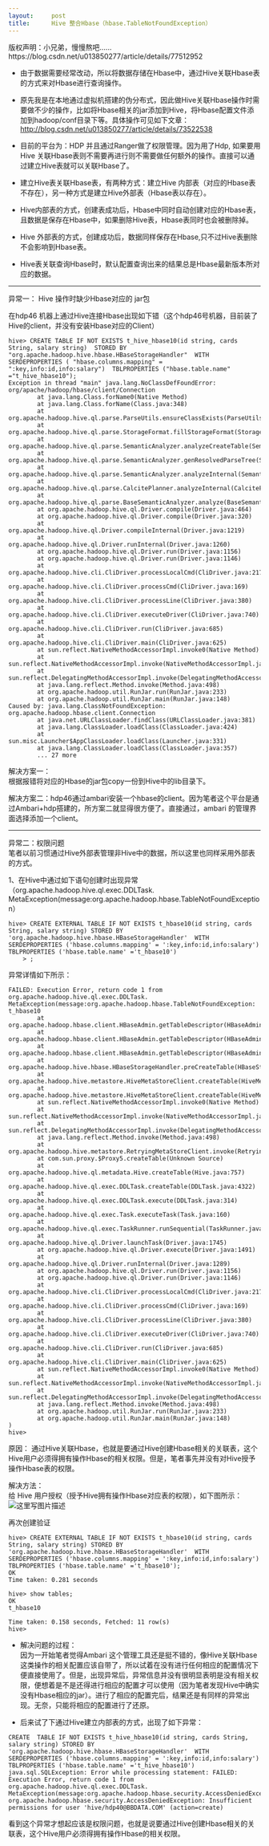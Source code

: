 ```yaml
---
layout:     post
title:      Hive 整合Hbase（hbase.TableNotFoundException）
---
```

<div id="article_content" class="article_content clearfix csdn-tracking-statistics" data-pid="blog" data-mod="popu_307" data-dsm="post">
								<div class="article-copyright">
					版权声明：小兄弟，慢慢熬吧......					https://blog.csdn.net/u013850277/article/details/77512952				</div>
								            <div id="content_views" class="markdown_views prism-atom-one-dark">
							<!-- flowchart 箭头图标 勿删 -->
							<svg xmlns="http://www.w3.org/2000/svg" style="display: none;"><path stroke-linecap="round" d="M5,0 0,2.5 5,5z" id="raphael-marker-block" style="-webkit-tap-highlight-color: rgba(0, 0, 0, 0);"></path></svg>
							<ul>
<li><p>由于数据需要经常改动，所以将数据存储在Hbase中，通过Hive关联Hbase表的方式来对Hbase进行查询操作。 </p></li>
<li><p>原先我是在本地通过虚拟机搭建的伪分布式，因此做Hive关联Hbase操作时需要做不少的操作，比如将Hbase相关的jar添加到Hive，将Hbase配置文件添加到hadoop/conf目录下等。具体操作可见如下文章： <br>
<a href="http://blog.csdn.net/u013850277/article/details/73522538" rel="nofollow">http://blog.csdn.net/u013850277/article/details/73522538</a></p></li>
<li><p>目前的平台为：HDP 并且通过Ranger做了权限管理。因为用了Hdp, 如果要用Hive 关联Hbase表则不需要再进行则不需要做任何额外的操作。直接可以通过建立Hive表就可以关联Hbase了。</p></li>
<li><p>建立Hive表关联Hbase表，有两种方式：建立Hive 内部表（对应的Hbase表不存在），另一种方式是建立Hive外部表（Hbase表以存在）。</p></li>
<li><p>Hive内部表的方式，创建表成功后，Hbase中同时自动创建对应的Hbase表，且数据是保存在Hbase中，如果删除Hive表，Hbase表同时也会被删除掉。</p></li>
<li><p>Hive 外部表的方式，创建成功后，数据同样保存在Hbase,只不过Hive表删除不会影响到Hbase表。</p></li>
<li><p>Hive表关联查询Hbase时，默认配置查询出来的结果总是Hbase最新版本所对应的数据。</p></li>
</ul>

<hr>

<p>异常一： Hive 操作时缺少Hbase对应的 jar包</p>

<p>在hdp46 机器上通过Hive连接Hbase出现如下错（这个hdp46号机器，目前装了 Hive的client，并没有安装Hbase对应的Client）</p>

<pre class="prettyprint"><code class=" hljs avrasm">hive&gt; CREATE TABLE IF NOT EXISTS t_hive_hbase10(id string, cards String, salary string)  STORED BY <span class="hljs-string">"org.apache.hadoop.hive.hbase.HBaseStorageHandler"</span>  WITH SERDEPROPERTIES ( <span class="hljs-string">"hbase.columns.mapping"</span> = <span class="hljs-string">":key,info:id,info:salary"</span>)  TBLPROPERTIES (<span class="hljs-string">"hbase.table.name"</span> =<span class="hljs-string">"t_hive_hbase10"</span>)<span class="hljs-comment">;</span>
Exception <span class="hljs-keyword">in</span> thread <span class="hljs-string">"main"</span> java<span class="hljs-preprocessor">.lang</span><span class="hljs-preprocessor">.NoClassDefFoundError</span>: org/apache/hadoop/hbase/client/Connection
        at java<span class="hljs-preprocessor">.lang</span><span class="hljs-preprocessor">.Class</span><span class="hljs-preprocessor">.forName</span>0(Native Method)
        at java<span class="hljs-preprocessor">.lang</span><span class="hljs-preprocessor">.Class</span><span class="hljs-preprocessor">.forName</span>(Class<span class="hljs-preprocessor">.java</span>:<span class="hljs-number">348</span>)
        at org<span class="hljs-preprocessor">.apache</span><span class="hljs-preprocessor">.hadoop</span><span class="hljs-preprocessor">.hive</span><span class="hljs-preprocessor">.ql</span><span class="hljs-preprocessor">.parse</span><span class="hljs-preprocessor">.ParseUtils</span><span class="hljs-preprocessor">.ensureClassExists</span>(ParseUtils<span class="hljs-preprocessor">.java</span>:<span class="hljs-number">230</span>)
        at org<span class="hljs-preprocessor">.apache</span><span class="hljs-preprocessor">.hadoop</span><span class="hljs-preprocessor">.hive</span><span class="hljs-preprocessor">.ql</span><span class="hljs-preprocessor">.parse</span><span class="hljs-preprocessor">.StorageFormat</span><span class="hljs-preprocessor">.fillStorageFormat</span>(StorageFormat<span class="hljs-preprocessor">.java</span>:<span class="hljs-number">64</span>)
        at org<span class="hljs-preprocessor">.apache</span><span class="hljs-preprocessor">.hadoop</span><span class="hljs-preprocessor">.hive</span><span class="hljs-preprocessor">.ql</span><span class="hljs-preprocessor">.parse</span><span class="hljs-preprocessor">.SemanticAnalyzer</span><span class="hljs-preprocessor">.analyzeCreateTable</span>(SemanticAnalyzer<span class="hljs-preprocessor">.java</span>:<span class="hljs-number">11114</span>)
        at org<span class="hljs-preprocessor">.apache</span><span class="hljs-preprocessor">.hadoop</span><span class="hljs-preprocessor">.hive</span><span class="hljs-preprocessor">.ql</span><span class="hljs-preprocessor">.parse</span><span class="hljs-preprocessor">.SemanticAnalyzer</span><span class="hljs-preprocessor">.genResolvedParseTree</span>(SemanticAnalyzer<span class="hljs-preprocessor">.java</span>:<span class="hljs-number">10316</span>)
        at org<span class="hljs-preprocessor">.apache</span><span class="hljs-preprocessor">.hadoop</span><span class="hljs-preprocessor">.hive</span><span class="hljs-preprocessor">.ql</span><span class="hljs-preprocessor">.parse</span><span class="hljs-preprocessor">.SemanticAnalyzer</span><span class="hljs-preprocessor">.analyzeInternal</span>(SemanticAnalyzer<span class="hljs-preprocessor">.java</span>:<span class="hljs-number">10401</span>)
        at org<span class="hljs-preprocessor">.apache</span><span class="hljs-preprocessor">.hadoop</span><span class="hljs-preprocessor">.hive</span><span class="hljs-preprocessor">.ql</span><span class="hljs-preprocessor">.parse</span><span class="hljs-preprocessor">.CalcitePlanner</span><span class="hljs-preprocessor">.analyzeInternal</span>(CalcitePlanner<span class="hljs-preprocessor">.java</span>:<span class="hljs-number">216</span>)
        at org<span class="hljs-preprocessor">.apache</span><span class="hljs-preprocessor">.hadoop</span><span class="hljs-preprocessor">.hive</span><span class="hljs-preprocessor">.ql</span><span class="hljs-preprocessor">.parse</span><span class="hljs-preprocessor">.BaseSemanticAnalyzer</span><span class="hljs-preprocessor">.analyze</span>(BaseSemanticAnalyzer<span class="hljs-preprocessor">.java</span>:<span class="hljs-number">230</span>)
        at org<span class="hljs-preprocessor">.apache</span><span class="hljs-preprocessor">.hadoop</span><span class="hljs-preprocessor">.hive</span><span class="hljs-preprocessor">.ql</span><span class="hljs-preprocessor">.Driver</span><span class="hljs-preprocessor">.compile</span>(Driver<span class="hljs-preprocessor">.java</span>:<span class="hljs-number">464</span>)
        at org<span class="hljs-preprocessor">.apache</span><span class="hljs-preprocessor">.hadoop</span><span class="hljs-preprocessor">.hive</span><span class="hljs-preprocessor">.ql</span><span class="hljs-preprocessor">.Driver</span><span class="hljs-preprocessor">.compile</span>(Driver<span class="hljs-preprocessor">.java</span>:<span class="hljs-number">320</span>)
        at org<span class="hljs-preprocessor">.apache</span><span class="hljs-preprocessor">.hadoop</span><span class="hljs-preprocessor">.hive</span><span class="hljs-preprocessor">.ql</span><span class="hljs-preprocessor">.Driver</span><span class="hljs-preprocessor">.compileInternal</span>(Driver<span class="hljs-preprocessor">.java</span>:<span class="hljs-number">1219</span>)
        at org<span class="hljs-preprocessor">.apache</span><span class="hljs-preprocessor">.hadoop</span><span class="hljs-preprocessor">.hive</span><span class="hljs-preprocessor">.ql</span><span class="hljs-preprocessor">.Driver</span><span class="hljs-preprocessor">.runInternal</span>(Driver<span class="hljs-preprocessor">.java</span>:<span class="hljs-number">1260</span>)
        at org<span class="hljs-preprocessor">.apache</span><span class="hljs-preprocessor">.hadoop</span><span class="hljs-preprocessor">.hive</span><span class="hljs-preprocessor">.ql</span><span class="hljs-preprocessor">.Driver</span><span class="hljs-preprocessor">.run</span>(Driver<span class="hljs-preprocessor">.java</span>:<span class="hljs-number">1156</span>)
        at org<span class="hljs-preprocessor">.apache</span><span class="hljs-preprocessor">.hadoop</span><span class="hljs-preprocessor">.hive</span><span class="hljs-preprocessor">.ql</span><span class="hljs-preprocessor">.Driver</span><span class="hljs-preprocessor">.run</span>(Driver<span class="hljs-preprocessor">.java</span>:<span class="hljs-number">1146</span>)
        at org<span class="hljs-preprocessor">.apache</span><span class="hljs-preprocessor">.hadoop</span><span class="hljs-preprocessor">.hive</span><span class="hljs-preprocessor">.cli</span><span class="hljs-preprocessor">.CliDriver</span><span class="hljs-preprocessor">.processLocalCmd</span>(CliDriver<span class="hljs-preprocessor">.java</span>:<span class="hljs-number">217</span>)
        at org<span class="hljs-preprocessor">.apache</span><span class="hljs-preprocessor">.hadoop</span><span class="hljs-preprocessor">.hive</span><span class="hljs-preprocessor">.cli</span><span class="hljs-preprocessor">.CliDriver</span><span class="hljs-preprocessor">.processCmd</span>(CliDriver<span class="hljs-preprocessor">.java</span>:<span class="hljs-number">169</span>)
        at org<span class="hljs-preprocessor">.apache</span><span class="hljs-preprocessor">.hadoop</span><span class="hljs-preprocessor">.hive</span><span class="hljs-preprocessor">.cli</span><span class="hljs-preprocessor">.CliDriver</span><span class="hljs-preprocessor">.processLine</span>(CliDriver<span class="hljs-preprocessor">.java</span>:<span class="hljs-number">380</span>)
        at org<span class="hljs-preprocessor">.apache</span><span class="hljs-preprocessor">.hadoop</span><span class="hljs-preprocessor">.hive</span><span class="hljs-preprocessor">.cli</span><span class="hljs-preprocessor">.CliDriver</span><span class="hljs-preprocessor">.executeDriver</span>(CliDriver<span class="hljs-preprocessor">.java</span>:<span class="hljs-number">740</span>)
        at org<span class="hljs-preprocessor">.apache</span><span class="hljs-preprocessor">.hadoop</span><span class="hljs-preprocessor">.hive</span><span class="hljs-preprocessor">.cli</span><span class="hljs-preprocessor">.CliDriver</span><span class="hljs-preprocessor">.run</span>(CliDriver<span class="hljs-preprocessor">.java</span>:<span class="hljs-number">685</span>)
        at org<span class="hljs-preprocessor">.apache</span><span class="hljs-preprocessor">.hadoop</span><span class="hljs-preprocessor">.hive</span><span class="hljs-preprocessor">.cli</span><span class="hljs-preprocessor">.CliDriver</span><span class="hljs-preprocessor">.main</span>(CliDriver<span class="hljs-preprocessor">.java</span>:<span class="hljs-number">625</span>)
        at sun<span class="hljs-preprocessor">.reflect</span><span class="hljs-preprocessor">.NativeMethodAccessorImpl</span><span class="hljs-preprocessor">.invoke</span>0(Native Method)
        at sun<span class="hljs-preprocessor">.reflect</span><span class="hljs-preprocessor">.NativeMethodAccessorImpl</span><span class="hljs-preprocessor">.invoke</span>(NativeMethodAccessorImpl<span class="hljs-preprocessor">.java</span>:<span class="hljs-number">62</span>)
        at sun<span class="hljs-preprocessor">.reflect</span><span class="hljs-preprocessor">.DelegatingMethodAccessorImpl</span><span class="hljs-preprocessor">.invoke</span>(DelegatingMethodAccessorImpl<span class="hljs-preprocessor">.java</span>:<span class="hljs-number">43</span>)
        at java<span class="hljs-preprocessor">.lang</span><span class="hljs-preprocessor">.reflect</span><span class="hljs-preprocessor">.Method</span><span class="hljs-preprocessor">.invoke</span>(Method<span class="hljs-preprocessor">.java</span>:<span class="hljs-number">498</span>)
        at org<span class="hljs-preprocessor">.apache</span><span class="hljs-preprocessor">.hadoop</span><span class="hljs-preprocessor">.util</span><span class="hljs-preprocessor">.RunJar</span><span class="hljs-preprocessor">.run</span>(RunJar<span class="hljs-preprocessor">.java</span>:<span class="hljs-number">233</span>)
        at org<span class="hljs-preprocessor">.apache</span><span class="hljs-preprocessor">.hadoop</span><span class="hljs-preprocessor">.util</span><span class="hljs-preprocessor">.RunJar</span><span class="hljs-preprocessor">.main</span>(RunJar<span class="hljs-preprocessor">.java</span>:<span class="hljs-number">148</span>)
Caused by: java<span class="hljs-preprocessor">.lang</span><span class="hljs-preprocessor">.ClassNotFoundException</span>: org<span class="hljs-preprocessor">.apache</span><span class="hljs-preprocessor">.hadoop</span><span class="hljs-preprocessor">.hbase</span><span class="hljs-preprocessor">.client</span><span class="hljs-preprocessor">.Connection</span>
        at java<span class="hljs-preprocessor">.net</span><span class="hljs-preprocessor">.URLClassLoader</span><span class="hljs-preprocessor">.findClass</span>(URLClassLoader<span class="hljs-preprocessor">.java</span>:<span class="hljs-number">381</span>)
        at java<span class="hljs-preprocessor">.lang</span><span class="hljs-preprocessor">.ClassLoader</span><span class="hljs-preprocessor">.loadClass</span>(ClassLoader<span class="hljs-preprocessor">.java</span>:<span class="hljs-number">424</span>)
        at sun<span class="hljs-preprocessor">.misc</span><span class="hljs-preprocessor">.Launcher</span>$AppClassLoader<span class="hljs-preprocessor">.loadClass</span>(Launcher<span class="hljs-preprocessor">.java</span>:<span class="hljs-number">331</span>)
        at java<span class="hljs-preprocessor">.lang</span><span class="hljs-preprocessor">.ClassLoader</span><span class="hljs-preprocessor">.loadClass</span>(ClassLoader<span class="hljs-preprocessor">.java</span>:<span class="hljs-number">357</span>)
        ... <span class="hljs-number">27</span> more </code></pre>

<p>解决方案一： <br>
    根据报错将对应的Hbase的jar包copy一份到Hive中的lib目录下。</p>

<p>解决方案二：hdp46通过ambari安装一个hbase的client。因为笔者这个平台是通过Ambari+hdp搭建的，所方案二就显得很方便了。直接通过，ambari 的管理界面选择添加一个client。</p>

<hr>

<p>异常二：权限问题 <br>
笔者以前习惯通过Hive外部表管理非Hive中的数据，所以这里也同样采用外部表的方式。</p>

<p>1、在Hive中通过如下语句创建时出现异常（org.apache.hadoop.hive.ql.exec.DDLTask. MetaException(message:org.apache.hadoop.hbase.TableNotFoundException） </p>

<pre class="prettyprint"><code class=" hljs delphi">hive&gt; CREATE <span class="hljs-keyword">EXTERNAL</span> TABLE <span class="hljs-keyword">IF</span> <span class="hljs-keyword">NOT</span> EXISTS t_hbase10(id <span class="hljs-keyword">string</span>, cards <span class="hljs-keyword">String</span>, salary <span class="hljs-keyword">string</span>) <span class="hljs-keyword">STORED</span> BY <span class="hljs-string">'org.apache.hadoop.hive.hbase.HBaseStorageHandler'</span>  <span class="hljs-keyword">WITH</span> SERDEPROPERTIES (<span class="hljs-string">'hbase.columns.mapping'</span> = <span class="hljs-string">':key,info:id,info:salary'</span>)  TBLPROPERTIES (<span class="hljs-string">'hbase.table.name'</span> =<span class="hljs-string">'t_hbase10'</span>) 
    &gt; ;</code></pre>

<p>异常详情如下所示：</p>



<pre class="prettyprint"><code class=" hljs avrasm"><span class="hljs-label">FAILED:</span> Execution Error, return code <span class="hljs-number">1</span> from org<span class="hljs-preprocessor">.apache</span><span class="hljs-preprocessor">.hadoop</span><span class="hljs-preprocessor">.hive</span><span class="hljs-preprocessor">.ql</span><span class="hljs-preprocessor">.exec</span><span class="hljs-preprocessor">.DDLTask</span>. MetaException(message:org<span class="hljs-preprocessor">.apache</span><span class="hljs-preprocessor">.hadoop</span><span class="hljs-preprocessor">.hbase</span><span class="hljs-preprocessor">.TableNotFoundException</span>: t_hbase10
        at org<span class="hljs-preprocessor">.apache</span><span class="hljs-preprocessor">.hadoop</span><span class="hljs-preprocessor">.hbase</span><span class="hljs-preprocessor">.client</span><span class="hljs-preprocessor">.HBaseAdmin</span><span class="hljs-preprocessor">.getTableDescriptor</span>(HBaseAdmin<span class="hljs-preprocessor">.java</span>:<span class="hljs-number">572</span>)
        at org<span class="hljs-preprocessor">.apache</span><span class="hljs-preprocessor">.hadoop</span><span class="hljs-preprocessor">.hbase</span><span class="hljs-preprocessor">.client</span><span class="hljs-preprocessor">.HBaseAdmin</span><span class="hljs-preprocessor">.getTableDescriptor</span>(HBaseAdmin<span class="hljs-preprocessor">.java</span>:<span class="hljs-number">545</span>)
        at org<span class="hljs-preprocessor">.apache</span><span class="hljs-preprocessor">.hadoop</span><span class="hljs-preprocessor">.hbase</span><span class="hljs-preprocessor">.client</span><span class="hljs-preprocessor">.HBaseAdmin</span><span class="hljs-preprocessor">.getTableDescriptor</span>(HBaseAdmin<span class="hljs-preprocessor">.java</span>:<span class="hljs-number">577</span>)
        at org<span class="hljs-preprocessor">.apache</span><span class="hljs-preprocessor">.hadoop</span><span class="hljs-preprocessor">.hive</span><span class="hljs-preprocessor">.hbase</span><span class="hljs-preprocessor">.HBaseStorageHandler</span><span class="hljs-preprocessor">.preCreateTable</span>(HBaseStorageHandler<span class="hljs-preprocessor">.java</span>:<span class="hljs-number">245</span>)
        at org<span class="hljs-preprocessor">.apache</span><span class="hljs-preprocessor">.hadoop</span><span class="hljs-preprocessor">.hive</span><span class="hljs-preprocessor">.metastore</span><span class="hljs-preprocessor">.HiveMetaStoreClient</span><span class="hljs-preprocessor">.createTable</span>(HiveMetaStoreClient<span class="hljs-preprocessor">.java</span>:<span class="hljs-number">690</span>)
        at org<span class="hljs-preprocessor">.apache</span><span class="hljs-preprocessor">.hadoop</span><span class="hljs-preprocessor">.hive</span><span class="hljs-preprocessor">.metastore</span><span class="hljs-preprocessor">.HiveMetaStoreClient</span><span class="hljs-preprocessor">.createTable</span>(HiveMetaStoreClient<span class="hljs-preprocessor">.java</span>:<span class="hljs-number">683</span>)
        at sun<span class="hljs-preprocessor">.reflect</span><span class="hljs-preprocessor">.NativeMethodAccessorImpl</span><span class="hljs-preprocessor">.invoke</span>0(Native Method)
        at sun<span class="hljs-preprocessor">.reflect</span><span class="hljs-preprocessor">.NativeMethodAccessorImpl</span><span class="hljs-preprocessor">.invoke</span>(NativeMethodAccessorImpl<span class="hljs-preprocessor">.java</span>:<span class="hljs-number">62</span>)
        at sun<span class="hljs-preprocessor">.reflect</span><span class="hljs-preprocessor">.DelegatingMethodAccessorImpl</span><span class="hljs-preprocessor">.invoke</span>(DelegatingMethodAccessorImpl<span class="hljs-preprocessor">.java</span>:<span class="hljs-number">43</span>)
        at java<span class="hljs-preprocessor">.lang</span><span class="hljs-preprocessor">.reflect</span><span class="hljs-preprocessor">.Method</span><span class="hljs-preprocessor">.invoke</span>(Method<span class="hljs-preprocessor">.java</span>:<span class="hljs-number">498</span>)
        at org<span class="hljs-preprocessor">.apache</span><span class="hljs-preprocessor">.hadoop</span><span class="hljs-preprocessor">.hive</span><span class="hljs-preprocessor">.metastore</span><span class="hljs-preprocessor">.RetryingMetaStoreClient</span><span class="hljs-preprocessor">.invoke</span>(RetryingMetaStoreClient<span class="hljs-preprocessor">.java</span>:<span class="hljs-number">159</span>)
        at <span class="hljs-keyword">com</span><span class="hljs-preprocessor">.sun</span><span class="hljs-preprocessor">.proxy</span>.$Proxy5<span class="hljs-preprocessor">.createTable</span>(Unknown Source)
        at org<span class="hljs-preprocessor">.apache</span><span class="hljs-preprocessor">.hadoop</span><span class="hljs-preprocessor">.hive</span><span class="hljs-preprocessor">.ql</span><span class="hljs-preprocessor">.metadata</span><span class="hljs-preprocessor">.Hive</span><span class="hljs-preprocessor">.createTable</span>(Hive<span class="hljs-preprocessor">.java</span>:<span class="hljs-number">757</span>)
        at org<span class="hljs-preprocessor">.apache</span><span class="hljs-preprocessor">.hadoop</span><span class="hljs-preprocessor">.hive</span><span class="hljs-preprocessor">.ql</span><span class="hljs-preprocessor">.exec</span><span class="hljs-preprocessor">.DDLTask</span><span class="hljs-preprocessor">.createTable</span>(DDLTask<span class="hljs-preprocessor">.java</span>:<span class="hljs-number">4322</span>)
        at org<span class="hljs-preprocessor">.apache</span><span class="hljs-preprocessor">.hadoop</span><span class="hljs-preprocessor">.hive</span><span class="hljs-preprocessor">.ql</span><span class="hljs-preprocessor">.exec</span><span class="hljs-preprocessor">.DDLTask</span><span class="hljs-preprocessor">.execute</span>(DDLTask<span class="hljs-preprocessor">.java</span>:<span class="hljs-number">314</span>)
        at org<span class="hljs-preprocessor">.apache</span><span class="hljs-preprocessor">.hadoop</span><span class="hljs-preprocessor">.hive</span><span class="hljs-preprocessor">.ql</span><span class="hljs-preprocessor">.exec</span><span class="hljs-preprocessor">.Task</span><span class="hljs-preprocessor">.executeTask</span>(Task<span class="hljs-preprocessor">.java</span>:<span class="hljs-number">160</span>)
        at org<span class="hljs-preprocessor">.apache</span><span class="hljs-preprocessor">.hadoop</span><span class="hljs-preprocessor">.hive</span><span class="hljs-preprocessor">.ql</span><span class="hljs-preprocessor">.exec</span><span class="hljs-preprocessor">.TaskRunner</span><span class="hljs-preprocessor">.runSequential</span>(TaskRunner<span class="hljs-preprocessor">.java</span>:<span class="hljs-number">89</span>)
        at org<span class="hljs-preprocessor">.apache</span><span class="hljs-preprocessor">.hadoop</span><span class="hljs-preprocessor">.hive</span><span class="hljs-preprocessor">.ql</span><span class="hljs-preprocessor">.Driver</span><span class="hljs-preprocessor">.launchTask</span>(Driver<span class="hljs-preprocessor">.java</span>:<span class="hljs-number">1745</span>)
        at org<span class="hljs-preprocessor">.apache</span><span class="hljs-preprocessor">.hadoop</span><span class="hljs-preprocessor">.hive</span><span class="hljs-preprocessor">.ql</span><span class="hljs-preprocessor">.Driver</span><span class="hljs-preprocessor">.execute</span>(Driver<span class="hljs-preprocessor">.java</span>:<span class="hljs-number">1491</span>)
        at org<span class="hljs-preprocessor">.apache</span><span class="hljs-preprocessor">.hadoop</span><span class="hljs-preprocessor">.hive</span><span class="hljs-preprocessor">.ql</span><span class="hljs-preprocessor">.Driver</span><span class="hljs-preprocessor">.runInternal</span>(Driver<span class="hljs-preprocessor">.java</span>:<span class="hljs-number">1289</span>)
        at org<span class="hljs-preprocessor">.apache</span><span class="hljs-preprocessor">.hadoop</span><span class="hljs-preprocessor">.hive</span><span class="hljs-preprocessor">.ql</span><span class="hljs-preprocessor">.Driver</span><span class="hljs-preprocessor">.run</span>(Driver<span class="hljs-preprocessor">.java</span>:<span class="hljs-number">1156</span>)
        at org<span class="hljs-preprocessor">.apache</span><span class="hljs-preprocessor">.hadoop</span><span class="hljs-preprocessor">.hive</span><span class="hljs-preprocessor">.ql</span><span class="hljs-preprocessor">.Driver</span><span class="hljs-preprocessor">.run</span>(Driver<span class="hljs-preprocessor">.java</span>:<span class="hljs-number">1146</span>)
        at org<span class="hljs-preprocessor">.apache</span><span class="hljs-preprocessor">.hadoop</span><span class="hljs-preprocessor">.hive</span><span class="hljs-preprocessor">.cli</span><span class="hljs-preprocessor">.CliDriver</span><span class="hljs-preprocessor">.processLocalCmd</span>(CliDriver<span class="hljs-preprocessor">.java</span>:<span class="hljs-number">217</span>)
        at org<span class="hljs-preprocessor">.apache</span><span class="hljs-preprocessor">.hadoop</span><span class="hljs-preprocessor">.hive</span><span class="hljs-preprocessor">.cli</span><span class="hljs-preprocessor">.CliDriver</span><span class="hljs-preprocessor">.processCmd</span>(CliDriver<span class="hljs-preprocessor">.java</span>:<span class="hljs-number">169</span>)
        at org<span class="hljs-preprocessor">.apache</span><span class="hljs-preprocessor">.hadoop</span><span class="hljs-preprocessor">.hive</span><span class="hljs-preprocessor">.cli</span><span class="hljs-preprocessor">.CliDriver</span><span class="hljs-preprocessor">.processLine</span>(CliDriver<span class="hljs-preprocessor">.java</span>:<span class="hljs-number">380</span>)
        at org<span class="hljs-preprocessor">.apache</span><span class="hljs-preprocessor">.hadoop</span><span class="hljs-preprocessor">.hive</span><span class="hljs-preprocessor">.cli</span><span class="hljs-preprocessor">.CliDriver</span><span class="hljs-preprocessor">.executeDriver</span>(CliDriver<span class="hljs-preprocessor">.java</span>:<span class="hljs-number">740</span>)
        at org<span class="hljs-preprocessor">.apache</span><span class="hljs-preprocessor">.hadoop</span><span class="hljs-preprocessor">.hive</span><span class="hljs-preprocessor">.cli</span><span class="hljs-preprocessor">.CliDriver</span><span class="hljs-preprocessor">.run</span>(CliDriver<span class="hljs-preprocessor">.java</span>:<span class="hljs-number">685</span>)
        at org<span class="hljs-preprocessor">.apache</span><span class="hljs-preprocessor">.hadoop</span><span class="hljs-preprocessor">.hive</span><span class="hljs-preprocessor">.cli</span><span class="hljs-preprocessor">.CliDriver</span><span class="hljs-preprocessor">.main</span>(CliDriver<span class="hljs-preprocessor">.java</span>:<span class="hljs-number">625</span>)
        at sun<span class="hljs-preprocessor">.reflect</span><span class="hljs-preprocessor">.NativeMethodAccessorImpl</span><span class="hljs-preprocessor">.invoke</span>0(Native Method)
        at sun<span class="hljs-preprocessor">.reflect</span><span class="hljs-preprocessor">.NativeMethodAccessorImpl</span><span class="hljs-preprocessor">.invoke</span>(NativeMethodAccessorImpl<span class="hljs-preprocessor">.java</span>:<span class="hljs-number">62</span>)
        at sun<span class="hljs-preprocessor">.reflect</span><span class="hljs-preprocessor">.DelegatingMethodAccessorImpl</span><span class="hljs-preprocessor">.invoke</span>(DelegatingMethodAccessorImpl<span class="hljs-preprocessor">.java</span>:<span class="hljs-number">43</span>)
        at java<span class="hljs-preprocessor">.lang</span><span class="hljs-preprocessor">.reflect</span><span class="hljs-preprocessor">.Method</span><span class="hljs-preprocessor">.invoke</span>(Method<span class="hljs-preprocessor">.java</span>:<span class="hljs-number">498</span>)
        at org<span class="hljs-preprocessor">.apache</span><span class="hljs-preprocessor">.hadoop</span><span class="hljs-preprocessor">.util</span><span class="hljs-preprocessor">.RunJar</span><span class="hljs-preprocessor">.run</span>(RunJar<span class="hljs-preprocessor">.java</span>:<span class="hljs-number">233</span>)
        at org<span class="hljs-preprocessor">.apache</span><span class="hljs-preprocessor">.hadoop</span><span class="hljs-preprocessor">.util</span><span class="hljs-preprocessor">.RunJar</span><span class="hljs-preprocessor">.main</span>(RunJar<span class="hljs-preprocessor">.java</span>:<span class="hljs-number">148</span>)
)
hive&gt; </code></pre>

<p>原因： 通过Hive关联Hbase，也就是要通过Hive创建Hbase相关的关联表，这个Hive用户必须得拥有操作Hbase的相关权限。但是，笔者事先并没有对Hive授予操作Hbase表的权限。</p>

<p>解决方法： <br>
给 Hive 用户授权（授予Hive拥有操作Hbase对应表的权限），如下图所示： <br>
<img src="https://img-blog.csdn.net/20170823224140176?watermark/2/text/aHR0cDovL2Jsb2cuY3Nkbi5uZXQvdTAxMzg1MDI3Nw==/font/5a6L5L2T/fontsize/400/fill/I0JBQkFCMA==/dissolve/70/gravity/SouthEast" alt="这里写图片描述" title=""></p>

<p>再次创建验证</p>



<pre class="prettyprint"><code class=" hljs delphi">hive&gt; CREATE <span class="hljs-keyword">EXTERNAL</span> TABLE <span class="hljs-keyword">IF</span> <span class="hljs-keyword">NOT</span> EXISTS t_hbase10(id <span class="hljs-keyword">string</span>, cards <span class="hljs-keyword">String</span>, salary <span class="hljs-keyword">string</span>) <span class="hljs-keyword">STORED</span> BY <span class="hljs-string">'org.apache.hadoop.hive.hbase.HBaseStorageHandler'</span>  <span class="hljs-keyword">WITH</span> SERDEPROPERTIES (<span class="hljs-string">'hbase.columns.mapping'</span> = <span class="hljs-string">':key,info:id,info:salary'</span>)  TBLPROPERTIES (<span class="hljs-string">'hbase.table.name'</span> =<span class="hljs-string">'t_hbase10'</span>);
OK
Time taken: <span class="hljs-number">0.281</span> seconds</code></pre>



<pre class="prettyprint"><code class=" hljs vhdl">hive&gt; show tables;
OK
t_hbase10

<span class="hljs-typename">Time</span> taken: <span class="hljs-number">0.158</span> seconds, Fetched: <span class="hljs-number">11</span> row(s)
hive&gt; </code></pre>

<ul>
<li><p>解决问题的过程： <br>
因为一开始笔者觉得Ambari 这个管理工具还是挺不错的，像Hive关联Hbase这类操作的相关配置应该自带了，所以试着在没有进行任何相应的配置情况下便直接使用了。但是，出现异常后，异常信息并没有很明显表明是没有相关权限，便想着是不是还得进行相应的配置才可以使用（因为笔者发现Hive中确实没有Hbase相应的jar）。进行了相应的配置完后，结果还是有同样的异常出现。无奈，只能将相应的配置进行了还原。</p></li>
<li><p>后来试了下通过Hive建立内部表的方式，出现了如下异常：</p></li>
</ul>

<pre class="prettyprint"><code class=" hljs sql"><span class="hljs-operator"><span class="hljs-keyword">CREATE</span>  <span class="hljs-keyword">TABLE</span> <span class="hljs-keyword">IF</span> <span class="hljs-keyword">NOT</span> <span class="hljs-keyword">EXISTS</span> t_hive_hbase10(id string, cards String, salary string) STORED <span class="hljs-keyword">BY</span> <span class="hljs-string">'org.apache.hadoop.hive.hbase.HBaseStorageHandler'</span>  <span class="hljs-keyword">WITH</span> SERDEPROPERTIES (<span class="hljs-string">'hbase.columns.mapping'</span> = <span class="hljs-string">':key,info:id,info:salary'</span>)  TBLPROPERTIES (<span class="hljs-string">'hbase.table.name'</span> =<span class="hljs-string">'t_hive_hbase10'</span>) 
java.<span class="hljs-keyword">sql</span>.SQLException: Error while processing statement: FAILED: Execution Error, return code <span class="hljs-number">1</span> <span class="hljs-keyword">from</span> org.apache.hadoop.hive.ql.<span class="hljs-keyword">exec</span>.DDLTask. MetaException(message:org.apache.hadoop.hbase.security.AccessDeniedException: org.apache.hadoop.hbase.security.AccessDeniedException: Insufficient permissions <span class="hljs-keyword">for</span> <span class="hljs-keyword">user</span> <span class="hljs-string">'hive/hdp40@BBDATA.COM'</span> (<span class="hljs-keyword">action</span>=<span class="hljs-keyword">create</span>)</span></code></pre>

<p>看到这个异常才想起应该是权限问题，也就是说要通过Hive创建Hbase相关的关联表，这个Hive用户必须得拥有操作Hbase的相关权限。</p>            </div>
						<link href="https://csdnimg.cn/release/phoenix/mdeditor/markdown_views-9e5741c4b9.css" rel="stylesheet">
                </div>